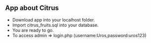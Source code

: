 ## App about Citrus

- Download app into your localhost folder.
- Import citrus_fruits.sql into your database.
- You are ready to go. 
- To access admin => login.php (username:Uros,password:uros123)
